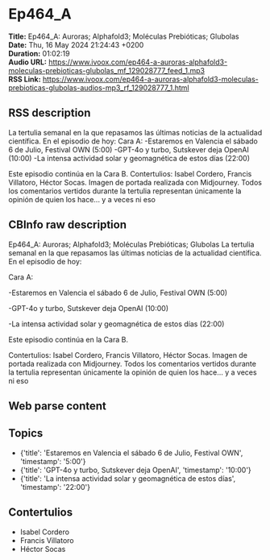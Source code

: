 # Ep464_A  
**Title:** Ep464_A: Auroras; Alphafold3; Moléculas Prebióticas; Glubolas  
**Date:** Thu, 16 May 2024 21:24:43 +0200  
**Duration:** 01:02:19  
**Audio URL:** https://www.ivoox.com/ep464-a-auroras-alphafold3-moleculas-prebioticas-glubolas_mf_129028777_feed_1.mp3  
**RSS Link:** https://www.ivoox.com/ep464-a-auroras-alphafold3-moleculas-prebioticas-glubolas-audios-mp3_rf_129028777_1.html  

## RSS description
La tertulia semanal en la que repasamos las últimas noticias de la actualidad científica. En el episodio de hoy:
Cara A:
-Estaremos en Valencia el sábado 6 de Julio, Festival OWN (5:00)
-GPT-4o y turbo, Sutskever deja OpenAI (10:00)
-La intensa actividad solar y geomagnética de estos días (22:00)

Este episodio continúa en la Cara B.
Contertulios: Isabel Cordero, Francis Villatoro, Héctor Socas. Imagen de portada realizada con Midjourney. Todos los comentarios vertidos durante la tertulia representan únicamente la opinión de quien los hace... y a veces ni eso

## CBInfo raw description
Ep464_A: Auroras; Alphafold3; Moléculas Prebióticas; Glubolas
La tertulia semanal en la que repasamos las últimas noticias de la actualidad científica. En el episodio de hoy:

Cara A:

-Estaremos en Valencia el sábado 6 de Julio, Festival OWN (5:00)

-GPT-4o y turbo, Sutskever deja OpenAI (10:00)

-La intensa actividad solar y geomagnética de estos días (22:00)



Este episodio continúa en la Cara B.

Contertulios: Isabel Cordero, Francis Villatoro, Héctor Socas. Imagen de portada realizada con Midjourney. Todos los comentarios vertidos durante la tertulia representan únicamente la opinión de quien los hace... y a veces ni eso


## Web parse content


## Topics
- {'title': 'Estaremos en Valencia el sábado 6 de Julio, Festival OWN', 'timestamp': '5:00'}
- {'title': 'GPT-4o y turbo, Sutskever deja OpenAI', 'timestamp': '10:00'}
- {'title': 'La intensa actividad solar y geomagnética de estos días', 'timestamp': '22:00'}
## Contertulios
- Isabel Cordero
- Francis Villatoro
- Héctor Socas